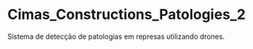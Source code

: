 # Cimas_Constructions_Patologies_2
Sistema de detecção de patologias em represas utilizando  drones.
